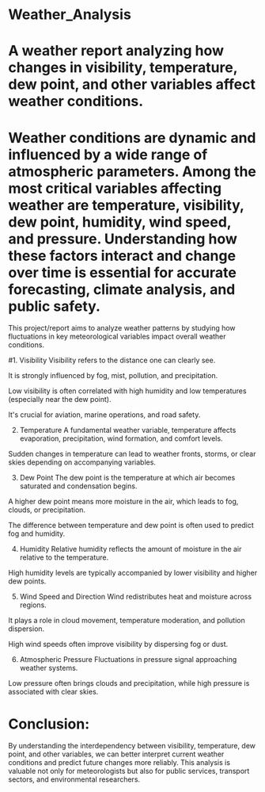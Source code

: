 # Weather_Analysis
# A weather report analyzing how changes in visibility, temperature, dew point, and other variables affect weather conditions.


# Weather conditions are dynamic and influenced by a wide range of atmospheric parameters. Among the most critical variables affecting weather are temperature, visibility, dew point, humidity, wind speed, and pressure. Understanding how these factors interact and change over time is essential for accurate forecasting, climate analysis, and public safety.

This project/report aims to analyze weather patterns by studying how fluctuations in key meteorological variables impact overall weather conditions.

#1. Visibility
Visibility refers to the distance one can clearly see.

It is strongly influenced by fog, mist, pollution, and precipitation.

Low visibility is often correlated with high humidity and low temperatures (especially near the dew point).

It's crucial for aviation, marine operations, and road safety.

2. Temperature
A fundamental weather variable, temperature affects evaporation, precipitation, wind formation, and comfort levels.

Sudden changes in temperature can lead to weather fronts, storms, or clear skies depending on accompanying variables.

3. Dew Point
The dew point is the temperature at which air becomes saturated and condensation begins.

A higher dew point means more moisture in the air, which leads to fog, clouds, or precipitation.

The difference between temperature and dew point is often used to predict fog and humidity.

4. Humidity
Relative humidity reflects the amount of moisture in the air relative to the temperature.

High humidity levels are typically accompanied by lower visibility and higher dew points.

5. Wind Speed and Direction
Wind redistributes heat and moisture across regions.

It plays a role in cloud movement, temperature moderation, and pollution dispersion.

High wind speeds often improve visibility by dispersing fog or dust.

6. Atmospheric Pressure
Fluctuations in pressure signal approaching weather systems.

Low pressure often brings clouds and precipitation, while high pressure is associated with clear skies.


# Conclusion:
By understanding the interdependency between visibility, temperature, dew point, and other variables, we can better interpret current weather conditions and predict future changes more reliably. This analysis is valuable not only for meteorologists but also for public services, transport sectors, and environmental researchers.

